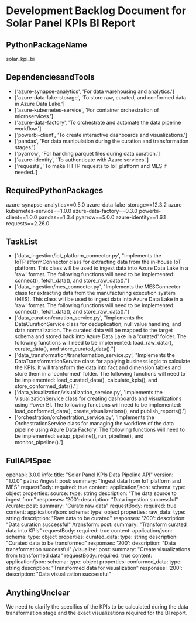 # Development Backlog Document for Solar Panel KPIs BI Report

## PythonPackageName

solar_kpi_bi

## DependenciesandTools

- ['azure-synapse-analytics', 'For data warehousing and analytics.']
- ['azure-data-lake-storage', 'To store raw, curated, and conformed data in Azure Data Lake.']
- ['azure-kubernetes-service', 'For container orchestration of microservices.']
- ['azure-data-factory', 'To orchestrate and automate the data pipeline workflow.']
- ['powerbi-client', 'To create interactive dashboards and visualizations.']
- ['pandas', 'For data manipulation during the curation and transformation stages.']
- ['pyarrow', 'For handling parquet files during data curation.']
- ['azure-identity', 'To authenticate with Azure services.']
- ['requests', 'To make HTTP requests to IoT platform and MES if needed.']

## RequiredPythonPackages


azure-synapse-analytics==0.5.0
azure-data-lake-storage==12.3.2
azure-kubernetes-service==1.0.0
azure-data-factory==0.3.0
powerbi-client==1.0.0
pandas==1.3.4
pyarrow==5.0.0
azure-identity==1.6.1
requests==2.26.0


## TaskList

- ['data_ingestion/iot_platform_connector.py', "Implements the IoTPlatformConnector class for extracting data from the in-house IoT platform. This class will be used to ingest data into Azure Data Lake in a 'raw' format. The following functions will need to be implemented: connect(), fetch_data(), and store_raw_data()."]
- ['data_ingestion/mes_connector.py', "Implements the MESConnector class for extracting data from the manufacturing execution system (MES). This class will be used to ingest data into Azure Data Lake in a 'raw' format. The following functions will need to be implemented: connect(), fetch_data(), and store_raw_data()."]
- ['data_curation/curation_service.py', "Implements the DataCurationService class for deduplication, null value handling, and data normalization. The curated data will be mapped to the target schema and stored back into Azure Data Lake in a 'curated' folder. The following functions will need to be implemented: load_raw_data(), curate_data(), and store_curated_data()."]
- ['data_transformation/transformation_service.py', "Implements the DataTransformationService class for applying business logic to calculate the KPIs. It will transform the data into fact and dimension tables and store them in a 'conformed' folder. The following functions will need to be implemented: load_curated_data(), calculate_kpis(), and store_conformed_data()."]
- ['data_visualization/visualization_service.py', 'Implements the VisualizationService class for creating dashboards and visualizations using Power BI. The following functions will need to be implemented: load_conformed_data(), create_visualizations(), and publish_reports().']
- ['orchestration/orchestration_service.py', 'Implements the OrchestrationService class for managing the workflow of the data pipeline using Azure Data Factory. The following functions will need to be implemented: setup_pipeline(), run_pipeline(), and monitor_pipeline().']

## FullAPISpec


openapi: 3.0.0
info:
  title: "Solar Panel KPIs Data Pipeline API"
  version: "1.0.0"
paths:
  /ingest:
    post:
      summary: "Ingest data from IoT platform and MES"
      requestBody:
        required: true
        content:
          application/json:
            schema:
              type: object
              properties:
                source:
                  type: string
                  description: "The data source to ingest from"
      responses:
        '200':
          description: "Data ingestion successful"
  /curate:
    post:
      summary: "Curate raw data"
      requestBody:
        required: true
        content:
          application/json:
            schema:
              type: object
              properties:
                raw_data:
                  type: string
                  description: "Raw data to be curated"
      responses:
        '200':
          description: "Data curation successful"
  /transform:
    post:
      summary: "Transform curated data into KPIs"
      requestBody:
        required: true
        content:
          application/json:
            schema:
              type: object
              properties:
                curated_data:
                  type: string
                  description: "Curated data to be transformed"
      responses:
        '200':
          description: "Data transformation successful"
  /visualize:
    post:
      summary: "Create visualizations from transformed data"
      requestBody:
        required: true
        content:
          application/json:
            schema:
              type: object
              properties:
                conformed_data:
                  type: string
                  description: "Transformed data for visualization"
      responses:
        '200':
          description: "Data visualization successful"


## AnythingUnclear

We need to clarify the specifics of the KPIs to be calculated during the data transformation stage and the exact visualizations required for the BI report.

